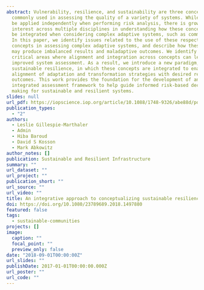 ```yaml
---
abstract: Vulnerability, resilience, and sustainability are three concepts
  commonly used in assessing the quality of a variety of systems. While each can
  be applied independently when performing risk analysis, there is growing
  interest across multiple disciplines in understanding how these concepts can
  be integrated when considering complex adaptive systems, such as communities.
  In this paper, we identify issues related to the use of these respective
  concepts in assessing complex adaptive systems, and describe how these issues
  may produce imbalanced results and maladaptive outcomes. We identify five
  critical areas where alignment and integration across concepts can lead to
  improved system assessment. As a result, we introduce a new paradigm,
  sustainable resilience, in which these concepts are integrated to enable
  alignment of adaptation and transformation strategies with desired resilience
  outcomes. This work provides the foundation for the development of an
  integrated assessment framework to help guide informed risk-based decision
  making for sustainable and resilient systems.
slides: null
url_pdf: https://iopscience.iop.org/article/10.1088/1748-9326/abe88d/pdf
publication_types:
  - "2"
authors:
  - Leslie Gillespie-Marthaler
  - Admin
  - Hiba Baroud
  - David S Kosson
  - Mark Abkowitz
author_notes: []
publication: Sustainable and Resilient Infrastructure
summary: ""
url_dataset: ""
url_project: ""
publication_short: ""
url_source: ""
url_video: ""
title: An integrative approach to conceptualizing sustainable resilience
doi: https://doi.org/10.1080/23789689.2018.1497880
featured: false
tags:
  - sustainable-communities
projects: []
image:
  caption: ""
  focal_point: ""
  preview_only: false
date: "2018-09-01T00:00:00Z"
url_slides: ""
publishDate: 2017-01-01T00:00:00.000Z
url_poster: ""
url_code: ""
---
```

